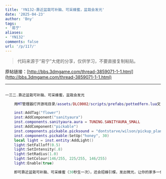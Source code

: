 ```yaml
---
title: 'YN132-靠近盆栽可补脑、可采蜂蜜，盆栽会发光'
date: '2025-04-23'
author: 'Bny'
tags:
- '易宁'
aliases:
- 'YN132'
comments: false
url: '/p/117/'
---
```


> 代码来源于“易宁”大佬的分享，仅供学习，不要直接复制粘贴。

原帖链接：[http://bbs.3dmgame.com/thread-3859071-1-1.html](http://bbs.3dmgame.com/thread-3859071-1-1.html)

---

```lua  

一三二.靠近盆栽可补脑、可采蜂蜜，盆栽会发光

	用MT管理器打开游戏目录/assets/DLC0002/scripts/prefabs/pottedfern.lua文件，在inst:AddComponent("inspectable")的下一行插入以下内容：

	inst:AddTag("flower")
	inst:AddComponent("sanityaura")
	inst.components.sanityaura.aura = TUNING.SANITYAURA_SMALL
	inst:AddComponent("pickable")
	inst.components.pickable.picksound = "dontstarve/wilson/pickup_plants"
	inst.components.pickable:SetUp("honey", 30)
	local light = inst.entity:AddLight()
	light:SetFalloff(0.5)
	light:SetIntensity(.8)
	light:SetRadius(1.0)
	light:SetColour(146/255, 225/255, 146/255)
	light:Enable(true)

	即可靠近盆栽可补脑、可采蜂蜜（30秒生一次），还会招蜂引蝶，发出微光，让你的家多一份温馨。盆栽在建造选项（画着锤子）下，用5个叶子、1个蜗牛壳碎片建造

```  

